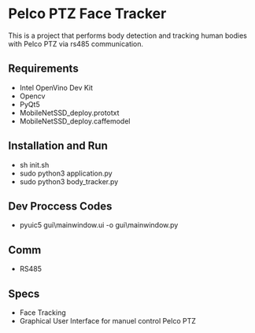 # Pelco PTZ Face Tracker

This is a project that performs body detection and tracking human bodies with Pelco PTZ via rs485 communication.

## Requirements

- Intel OpenVino Dev Kit
- Opencv
- PyQt5
- MobileNetSSD_deploy.prototxt
- MobileNetSSD_deploy.caffemodel

## Installation and Run

- sh init.sh
- sudo python3 application.py
- sudo python3 body_tracker.py

## Dev Proccess Codes

- pyuic5 gui\mainwindow.ui -o gui\mainwindow.py

## Comm

- RS485

## Specs

- Face Tracking
- Graphical User Interface for manuel control Pelco PTZ
